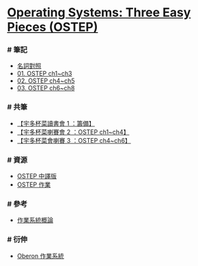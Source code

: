 ###### <!-- ref -->

[【宇多杯菜讀書會 1 ：籌備】]: https://hackmd.io/@e_Me9JgsS1y8VahM1nF7wg/BJd6obMBj
[【宇多杯菜喇賽會 2 ：OSTEP ch1~ch4】]: https://hackmd.io/@e_Me9JgsS1y8VahM1nF7wg/S1EeUVSBi
[【宇多杯菜會喇賽 3 ：OSTEP ch4~ch6】]: https://hackmd.io/@e_Me9JgsS1y8VahM1nF7wg/ByDD_TDUj
[operating systems: three easy pieces (OSTEP)]: https://pages.cs.wisc.edu/~remzi/OSTEP/
[OSTEP 中譯版]: https://github.com/remzi-arpacidusseau/OSTEP-translations/tree/master/chinese
[OSTEP 作業]: https://github.com/remzi-arpacidusseau/OSTEP-homework/
[oberon 作業系統]: http://www.projectoberon.com/
[作業系統概論]: https://www.slideshare.net/joeywchou/ss-37785152

 <!-- ref -->

# [Operating Systems: Three Easy Pieces (OSTEP)]

### # 筆記

- [名詞對照](./note/@名詞對照.md)
- [01. OSTEP ch1~ch3](./note/01.%20OSTEP%20ch1~ch3.md)
- [02. OSTEP ch4~ch5](./note/02.%20OSTEP%20ch4~ch5.md)
- [03. OSTEP ch6~ch8](./note/03.%20OSTEP%20ch6~ch8.md)

### # 共筆

- [【宇多杯菜讀書會 1 ：籌備】]
- [【宇多杯菜喇賽會 2 ：OSTEP ch1~ch4】]
- [【宇多杯菜會喇賽 3 ：OSTEP ch4~ch6】]

### # 資源

- [OSTEP 中譯版]
- [OSTEP 作業]

### # 參考

- [作業系統概論]

### # 衍伸

- [Oberon 作業系統]
